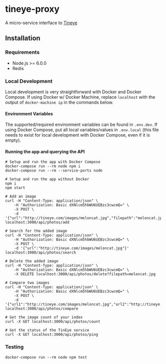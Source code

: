 # tineye-proxy

A micro-service interface to [Tineye](https://www.tineye.com/)

## Installation

### Requirements

* Node.js >= 6.0.0
* Redis

### Local Development

Local development is very straightforward with Docker and Docker Compose. If using Docker w/ Docker Machine, replace `localhost` with the output of `docker-machine ip` in the commands below.

#### Environment Variables
The supported/required environment variables can be found in `.env.dev`. If using Docker Compose, put all local variables/values in `.env.local` (this file needs to exist for local development with Docker Compose, even if it is empty).

#### Running the app and querying the API
```
# Setup and run the app with Docker Compose
docker-compose run --rm node npm i
docker-compose run --rm --service-ports node

# Setup and run the app without Docker
npm i
npm start

# Add an image
curl -H "Content-Type: application/json" \
    -H "Authorization: Basic dXNlcm5hbWU6UEBzc3cwcmQ=" \
    -X POST \
    -d '{"url":"http://tineye.com/images/meloncat.jpg","filepath":"meloncat.jpg"}' localhost:3000/api/photos/add

# Search for the added image
curl -H "Content-Type: application/json" \
    -H "Authorization: Basic dXNlcm5hbWU6UEBzc3cwcmQ=" \
    -X POST \
    -d '{"url":"http://tineye.com/images/meloncat.jpg"}' localhost:3000/api/photos/search

# Delete the added image
curl -H "Content-Type: application/json" \
    -H "Authorization: Basic dXNlcm5hbWU6UEBzc3cwcmQ=" \
    -X DELETE localhost:3000/api/photos/delete?filepath=meloncat.jpg

# Compare two images
curl -H "Content-Type: application/json" \
    -H "Authorization: Basic dXNlcm5hbWU6UEBzc3cwcmQ=" \
    -X POST \
    -d '{"url1":"http://tineye.com/images/meloncat.jpg","url2":"http://tineye.com/images/meloncat.jpg"}' localhost:3000/api/photos/compare

# Get the image count of your index
curl -X GET localhost:3000/api/photos/count

# Get the status of the TinEye service
curl -X GET localhost:3000/api/photos/ping
```

### Testing
```
docker-compose run --rm node npm test
```
